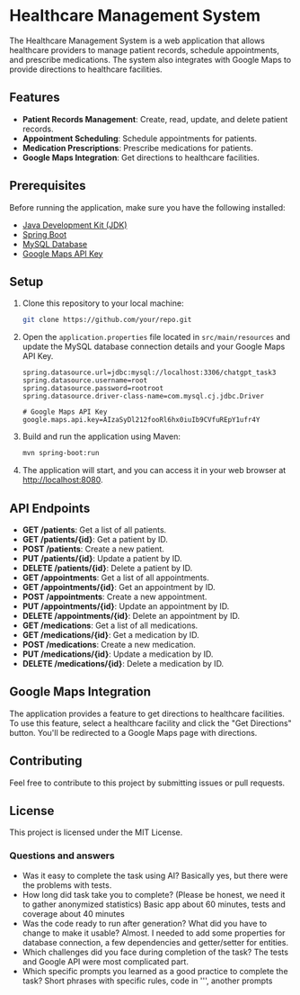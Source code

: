 # Healthcare Management System

The Healthcare Management System is a web application that allows healthcare providers to manage patient records, schedule appointments, and prescribe medications. The system also integrates with Google Maps to provide directions to healthcare facilities.

## Features

- **Patient Records Management**: Create, read, update, and delete patient records.
- **Appointment Scheduling**: Schedule appointments for patients.
- **Medication Prescriptions**: Prescribe medications for patients.
- **Google Maps Integration**: Get directions to healthcare facilities.

## Prerequisites

Before running the application, make sure you have the following installed:

- [Java Development Kit (JDK)](https://www.oracle.com/java/technologies/javase-downloads.html)
- [Spring Boot](https://spring.io/projects/spring-boot)
- [MySQL Database](https://dev.mysql.com/downloads/)
- [Google Maps API Key](https://developers.google.com/maps/gmp-get-started)

## Setup

1. Clone this repository to your local machine:

    ```bash
    git clone https://github.com/your/repo.git
    ```

2. Open the `application.properties` file located in `src/main/resources` and update the MySQL database connection details and your Google Maps API Key.

    ```properties
    spring.datasource.url=jdbc:mysql://localhost:3306/chatgpt_task3
    spring.datasource.username=root
    spring.datasource.password=rootroot
    spring.datasource.driver-class-name=com.mysql.cj.jdbc.Driver

    # Google Maps API Key
    google.maps.api.key=AIzaSyDl212fooRl6hx0iuIb9CVfuREpY1ufr4Y
    ```

3. Build and run the application using Maven:

    ```bash
    mvn spring-boot:run
    ```

4. The application will start, and you can access it in your web browser at [http://localhost:8080](http://localhost:8080).

## API Endpoints

- **GET /patients**: Get a list of all patients.
- **GET /patients/{id}**: Get a patient by ID.
- **POST /patients**: Create a new patient.
- **PUT /patients/{id}**: Update a patient by ID.
- **DELETE /patients/{id}**: Delete a patient by ID.
- **GET /appointments**: Get a list of all appointments.
- **GET /appointments/{id}**: Get an appointment by ID.
- **POST /appointments**: Create a new appointment.
- **PUT /appointments/{id}**: Update an appointment by ID.
- **DELETE /appointments/{id}**: Delete an appointment by ID.
- **GET /medications**: Get a list of all medications.
- **GET /medications/{id}**: Get a medication by ID.
- **POST /medications**: Create a new medication.
- **PUT /medications/{id}**: Update a medication by ID.
- **DELETE /medications/{id}**: Delete a medication by ID.

## Google Maps Integration

The application provides a feature to get directions to healthcare facilities. To use this feature, select a healthcare facility and click the "Get Directions" button. You'll be redirected to a Google Maps page with directions.

## Contributing

Feel free to contribute to this project by submitting issues or pull requests.

## License

This project is licensed under the MIT License.

### Questions and answers
- Was it easy to complete the task using AI?
  Basically yes, but there were the problems with tests.
- How long did task take you to complete? (Please be honest, we need it to gather anonymized statistics)
  Basic app about 60 minutes, tests and coverage about 40 minutes
- Was the code ready to run after generation? What did you have to change to make it usable?
  Almost. I needed to add some properties for database connection, a few dependencies and getter/setter for entities.
- Which challenges did you face during completion of the task?
  The tests and Google API were most complicated part.
- Which specific prompts you learned as a good practice to complete the task?
  Short phrases with specific rules, code in ''', another prompts

